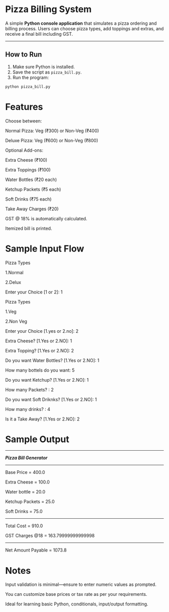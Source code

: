 # Pizza Billing System

A simple **Python console application** that simulates a pizza ordering and billing process. Users can choose pizza types, add toppings and extras, and receive a final bill including GST.

---

##  How to Run

1. Make sure Python is installed.
2. Save the script as `pizza_bill.py`.
3. Run the program:

```bash
python pizza_bill.py
```
# Features
Choose between:

Normal Pizza: Veg (₹300) or Non-Veg (₹400)

Deluxe Pizza: Veg (₹600) or Non-Veg (₹800)

Optional Add-ons:

Extra Cheese (₹100)

Extra Toppings (₹100)

Water Bottles (₹20 each)

Ketchup Packets (₹5 each)

Soft Drinks (₹75 each)

Take Away Charges (₹20)

GST @ 18% is automatically calculated.

Itemized bill is printed.
# Sample Input Flow
Pizza Types 

1.Normal

2.Delux

Enter your Choice [1 or 2]: 1

Pizza Types

1.Veg

2.Non Veg

Enter your Choice [1.yes or 2.no]: 2

Extra Cheese? [1.Yes or 2.NO]: 1

Extra Topping? [1.Yes or 2.NO]: 2

Do you want Water Bottles? [1.Yes or 2.NO]: 1

How many bottels do you want: 5

Do you want Ketchup? [1.Yes or 2.NO]: 1

How many Packets? : 2

Do you want Soft Driknks? [1.Yes or 2.NO]: 1

How many drinks? : 4

Is it a Take Away? [1.Yes or 2.NO]: 2

# Sample Output
___________________________
***Pizza Bill Generator***
___________________________
Base Price                =  400.0

Extra Cheese              = 100.0

Water bottle              = 20.0

Ketchup Packets           = 25.0

Soft Drinks               = 75.0
___________________________

Total Cost                = 910.0

GST Charges @18           = 163.79999999999998
___________________________
Net Amount Payable        = 1073.8

# Notes
Input validation is minimal—ensure to enter numeric values as prompted.

You can customize base prices or tax rate as per your requirements.

Ideal for learning basic Python, conditionals, input/output formatting.
